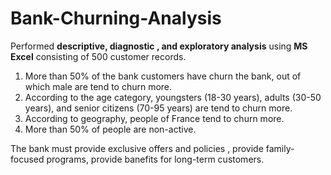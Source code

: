 # Bank-Churning-Analysis
<p>Performed <b>descriptive, diagnostic , and exploratory analysis</b> using <b>MS Excel</b> consisting of 500 customer records.</p>
<ol>
<li>More than 50% of the bank customers have churn the bank, out of which male are tend to churn more.</li>
<li>According to the age category, youngsters (18-30 years), adults (30-50 years), and senior citizens (70-95 years) are tend to churn more.</li>
<li>According to geography, people of France tend to churn more.</li>
<li>More than 50% of people are non-active.</li>
</ol>
<p>The bank must provide exclusive offers and policies , provide family-focused programs, provide banefits for long-term customers.</p>
